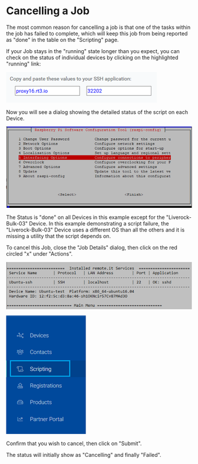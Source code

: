 # Cancelling a Job

The most common reason for cancelling a job is that one of the tasks within the job has failed to complete, which will keep this job from being reported as "done" in the table on the "Scripting" page.

If your Job stays in the "running" state longer than you expect, you can check on the status of individual devices by clicking on the highlighted "running" link:

![](../../.gitbook/assets/image%20%28175%29.png)

Now you will see a dialog showing the detailed status of the script on each Device.

![](../../.gitbook/assets/image%20%28116%29.png)

The Status is "done" on all Devices in this example except for the "Liverock-Bulk-03" Device.  In this example demonstrating a script failure, the "Liverock-Bulk-03" Device uses a different OS than all the others and it is missing a utility that the script depends on.

To cancel this Job, close the "Job Details" dialog, then click on the red circled "x" under "Actions".

![](../../.gitbook/assets/image%20%2823%29.png)

![](../../.gitbook/assets/image%20%28307%29.png)

Confirm that you wish to cancel, then click on "Submit".

The status will initially show as "Cancelling" and finally "Failed".

